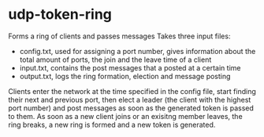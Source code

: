 # udp-token-ring
Forms a ring of clients and passes messages
Takes three input files:
- config.txt, used for assigning a port number, gives information about the total amount of ports, the join and the leave time of a client
- input.txt, contains the post messages that a posted at a certain time
- output.txt, logs the ring formation, election and message posting

Clients enter the network at the time specified in the config file, start finding their next and previous port, then elect a leader (the client with the highest port number) and post messages as soon as the generated token is passed to them.
As soon as a new client joins or an exisitng member leaves, the ring breaks, a new ring is formed and a new token is generated.
